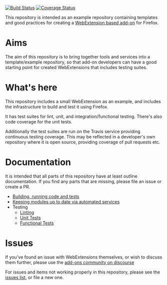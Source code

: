 [![Build Status](https://travis-ci.org/Standard8/test-example-webextension.svg?branch=master)](https://travis-ci.org/Standard8/test-example-webextension)
[![Coverage Status](https://coveralls.io/repos/github/Standard8/test-example-webextension/badge.svg)](https://coveralls.io/github/Standard8/test-example-webextension)

This repository is intended as an example repository containing templates and good
practices for creating a
[WebExtension based add-on](https://developer.mozilla.org/Add-ons/WebExtensions)
for Firefox.

# Aims

The aim of this repository is to bring together tools and services into a
template/example repository, so that add-on developers can have a good starting
point for created WebExtensions that includes testing suites.

# What's here

This repository includes a small WebExtension as an example, and includes the
infrastructure to build and test it using Firefox.

It has test suites for lint, unit, and integration/functional
testing. There's also code coverage for the unit tests.

Additionally the test suites are run on the Travis service providing continuous
testing coverage. This may be reflected in a developer's own repository where it
is open source, providing coverage of pull requests etc.

# Documentation

It is intended that all parts of this repository have at least outline
documentation. If you find any parts that are missing, please file an issue or
create a PR.

* [Building, running code and tests](docs/Developing.md)
* [Keeping modules up to date via automated services](docs/ModulesUpdating.md)
* Testing
  * [Linting](docs/Linting.md)
  * [Unit Tests](docs/UnitTests.md)
  * [Functional Tests](docs/Functional.md)

# Issues

If you've found an issue with WebExtensions themselves, or wish to discuss them
further, please use the
[add-ons community on discourse](https://discourse.mozilla-community.org/c/add-ons)

For issues and items not working properly in this repository, please see the
[issues list](https://github.com/mozilla/example-addon-repo/issues), or file a new one.
